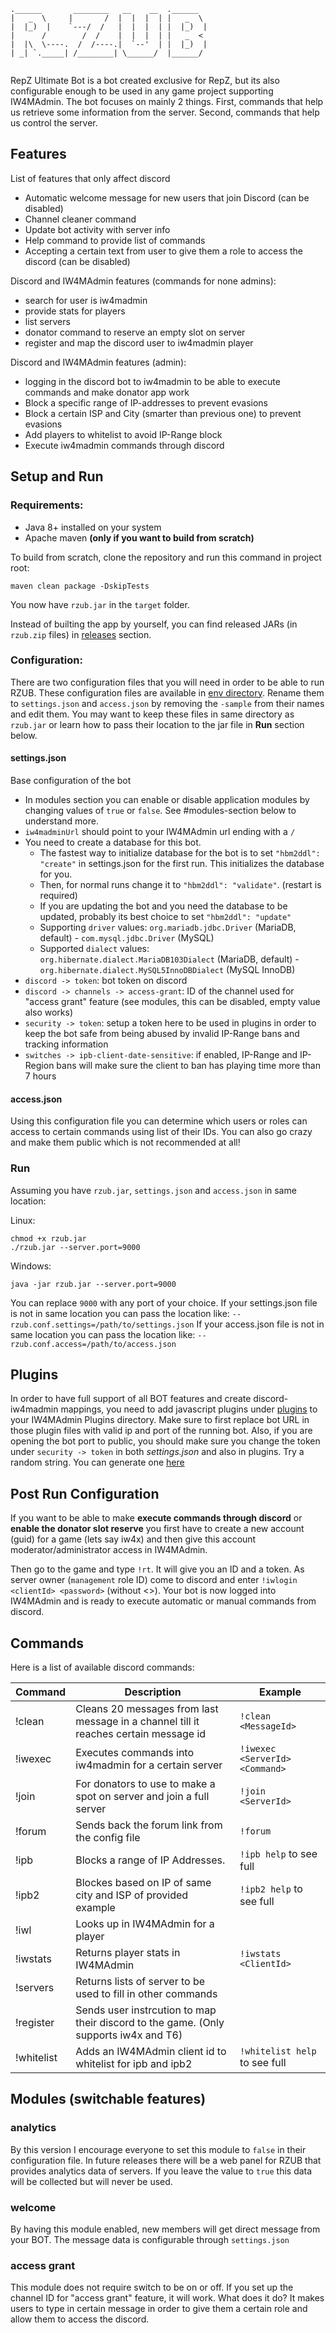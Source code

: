 ```
.______       ________   __    __  .______   
|   _  \     |       /  |  |  |  | |   _  \  
|  |_)  |    `---/  /   |  |  |  | |  |_)  | 
|      /        /  /    |  |  |  | |   _  <  
|  |\  \----.  /  /----.|  `--'  | |  |_)  | 
| _| `._____| /________| \______/  |______/  
                                             
```

RepZ Ultimate Bot is a bot created exclusive for RepZ, but its also configurable enough to be used in any game project supporting IW4MAdmin. The bot focuses on mainly 2 things. First, commands that help us retrieve some information from the server. Second, commands that help us control the server.

## Features

List of features that only affect discord

- Automatic welcome message for new users that join Discord (can be disabled)
- Channel cleaner command
- Update bot activity with server info
- Help command to provide list of commands
- Accepting a certain text from user to give them a role to access the discord (can be disabled)

Discord and IW4MAdmin features (commands for none admins):

- search for user is iw4madmin
- provide stats for players
- list servers
- donator command to reserve an empty slot on server
- register and map the discord user to iw4madmin player

Discord and IW4MAdmin features (admin):

- logging in the discord bot to iw4madmin to be able to execute commands and make donator app work
- Block a specific range of IP-addresses to prevent evasions
- Block a certain ISP and City (smarter than previous one) to prevent evasions
- Add players to whitelist to avoid IP-Range block
- Execute iw4madmin commands through discord

## Setup and Run

### Requirements:

- Java 8+ installed on your system
- Apache maven **(only if you want to build from scratch)**

To build from scratch, clone the repository and run this command in project root:

```
maven clean package -DskipTests
```
You now have `rzub.jar` in the `target` folder.

Instead of builting the app by yourself, you can find released JARs (in `rzub.zip` files) in [releases](https://github.com/repz-cmod/rzub/releases) section.


### Configuration:
There are two configuration files that you will need in order to be able to run RZUB. These configuration files are available in [env directory](https://github.com/repz-cmod/rzub/tree/main/env).
Rename them to `settings.json` and `access.json` by removing the `-sample` from their names and edit them.
You may want to keep these files in same directory as `rzub.jar` or learn how to pass their location to the jar file in **Run** section below.

#### settings.json

Base configuration of the bot

- In modules section you can enable or disable application modules by changing values of `true` or `false`. See #modules-section below to understand more.
- `iw4madminUrl` should point to your IW4MAdmin url ending with a `/`
- You need to create a database for this bot.
  - The fastest way to initialize database for the bot is to set `"hbm2ddl": "create"` in settings.json for the first run. This initializes the database for you.
  - Then, for normal runs change it to `"hbm2ddl": "validate"`. (restart is required)
  - If you are updating the bot and you need the database to be updated, probably its best choice to set `"hbm2ddl": "update"`
  - Supporting `driver` values: `org.mariadb.jdbc.Driver` (MariaDB, default) - `com.mysql.jdbc.Driver` (MySQL)
  - Supported `dialect` values: `org.hibernate.dialect.MariaDB103Dialect` (MariaDB, default) - `org.hibernate.dialect.MySQL5InnoDBDialect` (MySQL InnoDB)
- `discord -> token`: bot token on discord
- `discord -> channels -> access-grant`: ID of the channel used for "access grant" feature (see modules, this can be disabled, empty value also works)
- `security -> token`: setup a token here to be used in plugins in order to keep the bot safe from being abused by invalid IP-Range bans and tracking information
- `switches -> ipb-client-date-sensitive`: if enabled, IP-Range and IP-Region bans will make sure the client to ban has playing time more than 7 hours

#### access.json

Using this configuration file you can determine which users or roles can access to certain commands using list of their IDs. You can also go crazy and make them public which is not recommended at all!

### Run

Assuming you have `rzub.jar`, `settings.json` and `access.json` in same location:

Linux:
```
chmod +x rzub.jar
./rzub.jar --server.port=9000
```

Windows:
```
java -jar rzub.jar --server.port=9000
```

You can replace `9000` with any port of your choice.
If your settings.json file is not in same location you can pass the location like: `--rzub.conf.settings=/path/to/settings.json`
If your access.json file is not in same location you can pass the location like: `--rzub.conf.access=/path/to/access.json`

## Plugins

In order to have full support of all BOT features and create discord-iw4madmin mappings, you need to add javascript plugins under [plugins](https://github.com/repz-cmod/rzub/tree/main/plugins) to your IW4MAdmin Plugins directory.
Make sure to first replace bot URL in those plugin files with valid ip and port of the running bot.
Also, if you are opening the bot port to public, you should make sure you change the token under `security -> token` in both *settings.json* and also in plugins.
Try a random string. You can generate one [here](https://passwordsgenerator.net/)  

## Post Run Configuration

If you want to be able to make **execute commands through discord** or **enable the donator slot reserve** you first have to create a new account (guid) for a game (lets say iw4x) and then give this account moderator/administrator access in IW4MAdmin.

Then go to the game and type `!rt`. It will give you an ID and a token. As server owner (`management` role ID) come to discord and enter `!iwlogin <clientId> <password>` (without <>). Your bot is now logged into IW4MAdmin and is ready to execute automatic or manual commands from discord.

## Commands

Here is a list of available discord commands:

| Command 	 | Description                                                                          	| Example            	                |
|----------	 |----------------------------------------------------------------------------------------  |---------------------------------- |
| !clean  	 | Cleans 20 messages from last message in a channel till it reaches certain message id 	  | `!clean <MessageId>` 	            |
| !iwexec  	 | Executes commands into iw4madmin for a certain server                                	  | `!iwexec <ServerId> <Command>` 	  |
| !join   	 | For donators to use to make a spot on server and join a full server                      | `!join <ServerId>`                |
| !forum  	 | Sends back the forum link from the config file                                      	    | `!forum`                   	      |
| !ipb       | Blocks a range of IP Addresses.                                                          | `!ipb help` to see full           |
| !ipb2      | Blockes based on IP of same city and ISP of provided example                             | `!ipb2 help` to see full          |
| !iwl       | Looks up in IW4MAdmin for a player                                                       |                    	              |
| !iwstats   | Returns player stats in IW4MAdmin                                                        |  `!iwstats <ClientId>`            |
| !servers 	 | Returns lists of server to be used to fill <ServerId> in other commands                  |                    	              |
| !register  | Sends user instrcution to map their discord to the game. (Only supports iw4x and T6)     |                    	              |
| !whitelist | Adds an IW4MAdmin client id to whitelist for ipb and ipb2                                |  `!whitelist help` to see full    |
  
## Modules (switchable features)

### analytics
By this version I encourage everyone to set this module to `false` in their configuration file. In future releases there will be a web panel for RZUB that provides analytics data of servers. If you leave the value to `true` this data will be collected but will never be used.

### welcome
By having this module enabled, new members will get direct message from your BOT. The message data is configurable through `settings.json`

### access grant
This module does not require switch to be on or off. If you set up the channel ID for "access grant" feature, it will work. What does it do? It makes users to type in certain message in order to give them a certain role and allow them to access the discord.
